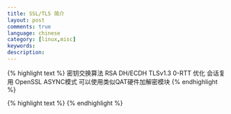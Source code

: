 ```yaml
---
title: SSL/TLS 简介
layout: post
comments: true
language: chinese
category: [linux,misc]
keywords:
description:
---
```



<!-- more -->

{% highlight text %}
密钥交换算法
   RSA
   DH/ECDH
TLSv1.3
   0-RTT
优化
   会话复用
OpenSSL
   ASYNC模式 可以使用类似QAT硬件加解密模块
{% endhighlight %}



{% highlight text %}
{% endhighlight %}

